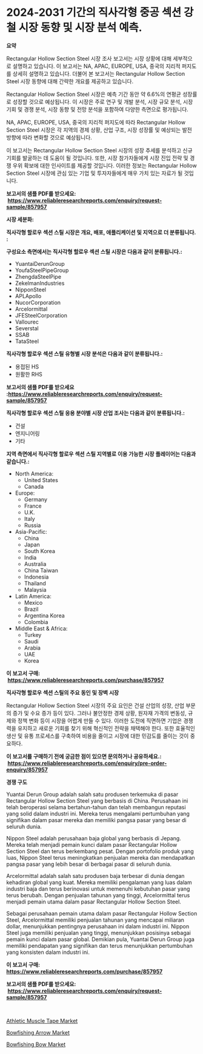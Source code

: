 <p><h1>2024-2031 기간의 직사각형 중공 섹션 강철 시장 동향 및 시장 분석 예측.</h1></p><p><strong>요약</strong></p>
<p><p>Rectangular Hollow Section Steel 시장 조사 보고서는 시장 상황에 대해 세부적으로 설명하고 있습니다. 이 보고서는 NA, APAC, EUROPE, USA, 중국의 지리적 퍼지도를 상세히 설명하고 있습니다. 더불어 본 보고서는 Rectangular Hollow Section Steel 시장 동향에 대해 간략한 개요를 제공하고 있습니다.</p><p>Rectangular Hollow Section Steel 시장은 예측 기간 동안 약 6.6%의 연평균 성장률로 성장할 것으로 예상됩니다. 이 시장은 주로 연구 및 개발 분석, 시장 규모 분석, 시장 기회 및 경쟁 분석, 시장 동향 및 전망 분석을 포함하여 다양한 측면으로 평가됩니다.</p><p>NA, APAC, EUROPE, USA, 중국의 지리적 퍼지도에 따라 Rectangular Hollow Section Steel 시장은 각 지역의 경제 상황, 산업 구조, 시장 성장률 및 예상되는 발전 방향에 따라 변화할 것으로 예상됩니다.</p><p>이 보고서는 Rectangular Hollow Section Steel 시장의 성장 추세를 분석하고 신규 기회를 발굴하는 데 도움이 될 것입니다. 또한, 시장 참가자들에게 시장 진입 전략 및 경쟁 우위 확보에 대한 인사이트를 제공할 것입니다. 이러한 정보는 Rectangular Hollow Section Steel 시장에 관심 있는 기업 및 투자자들에게 매우 가치 있는 자료가 될 것입니다.</p></p>
<p><strong>보고서의 샘플 PDF를 받으세요: &nbsp;<a href="https://www.reliableresearchreports.com/enquiry/request-sample/857957">https://www.reliableresearchreports.com/enquiry/request-sample/857957</a></strong></p>
<p><strong>시장 세분화:</strong></p>
<p><strong> 직사각형 할로우 섹션 스틸 시장은 개요, 배포, 애플리케이션 및 지역으로 더 분류됩니다. :</strong></p>
<p><strong>구성요소 측면에서는 직사각형 할로우 섹션 스틸 시장은 다음과 같이 분류됩니다.:</strong></p>
<p><ul><li>YuantaiDerunGroup</li><li>YoufaSteelPipeGroup</li><li>ZhengdaSteelPipe</li><li>ZekelmanIndustries</li><li>NipponSteel</li><li>APLApollo</li><li>NucorCorporation</li><li>Arcelormittal</li><li>JFESteelCorporation</li><li>Vallourec</li><li>Severstal</li><li>SSAB</li><li>TataSteel</li></ul></p>
<p><strong> 직사각형 할로우 섹션 스틸 유형별 시장 분석은 다음과 같이 분류됩니다.:</strong></p>
<p><ul><li>용접된 HS</li><li>원활한 RHS</li></ul></p>
<p><strong>보고서의 샘플 PDF를 받으세요 :<a href="https://www.reliableresearchreports.com/enquiry/request-sample/857957">https://www.reliableresearchreports.com/enquiry/request-sample/857957</a></strong></p>
<p><strong> 직사각형 할로우 섹션 스틸 응용 분야별 시장 산업 조사는 다음과 같이 분류됩니다.:</strong></p>
<p><ul><li>건설</li><li>엔지니어링</li><li>기타</li></ul></p>
<p><strong>지역 측면에서 직사각형 할로우 섹션 스틸 지역별로 이용 가능한 시장 플레이어는 다음과 같습니다.:</strong></p>
<p><ul>
    <li>
        North America:
        <ul>
            <li>United States</li>
            <li>Canada</li>
        </ul>
    </li>
    <li>
        Europe:
        <ul>
            <li>Germany</li>
            <li>France</li>
            <li>U.K.</li>
            <li>Italy</li>
            <li>Russia</li>
        </ul>
    </li>
    <li>
        Asia-Pacific:
        <ul>
            <li>China</li>
            <li>Japan</li>
            <li>South Korea</li>
            <li>India</li>
            <li>Australia</li>
            <li>China Taiwan</li>
            <li>Indonesia</li>
            <li>Thailand</li>
            <li>Malaysia</li>
        </ul>
    </li>
    <li>
        Latin America:
        <ul>
            <li>Mexico</li>
            <li>Brazil</li>
            <li>Argentina Korea</li>
            <li>Colombia</li>
        </ul>
    </li>
    <li>
        Middle East & Africa:
        <ul>
            <li>Turkey</li>
            <li>Saudi</li>
            <li>Arabia</li>
            <li>UAE</li>
            <li>Korea</li>
        </ul>
    </li>
    </ul></p>
<p><strong>이 보고서 구매: &nbsp;<a href="https://www.reliableresearchreports.com/purchase/857957">https://www.reliableresearchreports.com/purchase/857957</a></strong></p>
<p><strong>직사각형 할로우 섹션 스틸의 주요 동인 및 장벽 시장</strong></p>
<p><p>Rectangular Hollow Section Steel 시장의 주요 요인은 건설 산업의 성장, 산업 부문의 증가 및 수요 증가 등이 있다. 그러나 불안정한 경제 상황, 원자재 가격의 변동성, 규제와 정책 변화 등이 시장을 어렵게 만들 수 있다. 이러한 도전에 직면하면 기업은 경쟁력을 유지하고 새로운 기회를 찾기 위해 혁신적인 전략을 채택해야 한다. 또한 효율적인 생산 및 유통 프로세스를 구축하여 비용을 줄이고 시장에 대한 민감도를 줄이는 것이 중요하다.</p></p>
<p><strong>이 보고서를 구매하기 전에 궁금한 점이 있으면 문의하거나 공유하세요.: &nbsp;<a href="https://www.reliableresearchreports.com/enquiry/pre-order-enquiry/857957">https://www.reliableresearchreports.com/enquiry/pre-order-enquiry/857957</a></strong></p>
<p><strong>경쟁 구도</strong></p>
<p><p>Yuantai Derun Group adalah salah satu produsen terkemuka di pasar Rectangular Hollow Section Steel yang berbasis di China. Perusahaan ini telah beroperasi selama bertahun-tahun dan telah membangun reputasi yang solid dalam industri ini. Mereka terus mengalami pertumbuhan yang signifikan dalam pasar mereka dan memiliki pangsa pasar yang besar di seluruh dunia.</p><p>Nippon Steel adalah perusahaan baja global yang berbasis di Jepang. Mereka telah menjadi pemain kunci dalam pasar Rectangular Hollow Section Steel dan terus berkembang pesat. Dengan portofolio produk yang luas, Nippon Steel terus meningkatkan penjualan mereka dan mendapatkan pangsa pasar yang lebih besar di berbagai pasar di seluruh dunia.</p><p>Arcelormittal adalah salah satu produsen baja terbesar di dunia dengan kehadiran global yang kuat. Mereka memiliki pengalaman yang luas dalam industri baja dan terus berinovasi untuk memenuhi kebutuhan pasar yang terus berubah. Dengan penjualan tahunan yang tinggi, Arcelormittal terus menjadi pemain utama dalam pasar Rectangular Hollow Section Steel.</p><p>Sebagai perusahaan pemain utama dalam pasar Rectangular Hollow Section Steel, Arcelormittal memiliki penjualan tahunan yang mencapai miliaran dollar, menunjukkan pentingnya perusahaan ini dalam industri ini. Nippon Steel juga memiliki penjualan yang tinggi, menunjukkan posisinya sebagai pemain kunci dalam pasar global. Demikian pula, Yuantai Derun Group juga memiliki pendapatan yang signifikan dan terus menunjukkan pertumbuhan yang konsisten dalam industri ini.</p></p>
<p><strong>이 보고서 구매: &nbsp; <a href="https://www.reliableresearchreports.com/purchase/857957">https://www.reliableresearchreports.com/purchase/857957</a></strong></p>
<p><strong>보고서의 샘플 PDF를 받으세요: &nbsp;<a href="https://www.reliableresearchreports.com/enquiry/request-sample/857957">https://www.reliableresearchreports.com/enquiry/request-sample/857957</a></strong><strong></strong></p>
<p>&nbsp;</p>
<p><p><a href="https://github.com/yemakinde/Market-Research-Report-List-1/blob/main/athletic-muscle-tape-market.md">Athletic Muscle Tape Market</a></p><p><a href="https://github.com/jsmusil/Market-Research-Report-List-2/blob/main/bowfishing-arrow-market.md">Bowfishing Arrow Market</a></p><p><a href="https://github.com/bmorecock/Market-Research-Report-List-2/blob/main/bowfishing-bow-market.md">Bowfishing Bow Market</a></p></p>